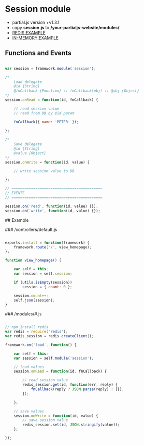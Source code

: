 # Session module

- partial.js version +v1.3.1
- copy **session.js** to __/your-partialjs-website/modules/__
- [REDIS EXAMPLE](https://github.com/petersirka/partial.js-modules/tree/master/session/example)
- [IN-MEMORY EXAMPLE](https://github.com/petersirka/partial.js-modules/tree/master/session/example-in-memory)

## Functions and Events

```javascript

var session = framework.module('session');

/*
	Load delegate
	@id {String}
	@fnCallback {Function} :: fnCallback(obj) :: @obj {Object}
*/
session.onRead = function(id, fnCallback) {

	// read session value
	// read from DB by @id param

	fnCallback({ name: 'PETER' });
	
};

/*
	Save delegate
	@id {String}
	@value {Object}
*/
session.onWrite = function(id, value) {

	// write session value to DB

};

// ==========================================
// EVENTS
// ==========================================

session.on('read', function(id, value) {});
session.on('write', function(id, value) {});

```


## Example

### /controllers/default.js

```javascript

exports.install = function(framework) {
	framework.route('/', view_homepage);
};

function view_homepage() {

	var self = this;
	var session = self.session;

	if (utils.isEmpty(session))
		session = { count: 0 };

	session.count++;
	self.json(session);
}

```

### /modules/#.js

```javascript

// npm install redis
var redis = require("redis");
var redis_session = redis.createClient();

framework.on('load', function() {

    var self = this;
    var session = self.module('session');

    // load values
    session.onRead = function(id, fnCallback) {

        // read session value
        redis_session.get(id, function(err, reply) {
            fnCallback(reply ? JSON.parse(reply) : {});
        });

    };

    // save values
    session.onWrite = function(id, value) {
        // save session value
        redis_session.set(id, JSON.stringify(value));
    };

});

```